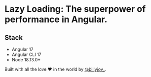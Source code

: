 # Lazy Loading: The superpower of performance in Angular.

## Stack

- Angular 17
- Angular CLI 17
- Node 18.13.0+ 

Built with all the love ❤ in the world by [@billyjov\_](https://twitter.com/billyjov_).
